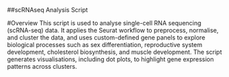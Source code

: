 ##scRNAseq Analysis Script

#Overview
This script is used to analyse single-cell RNA sequencing (scRNA-seq) data. It applies the Seurat workflow to preprocess, normalise, and cluster the data, and uses custom-defined gene panels to explore biological processes such as sex differentiation, reproductive system development, cholesterol biosynthesis, and muscle development. The script generates visualisations, including dot plots, to highlight gene expression patterns across clusters.
